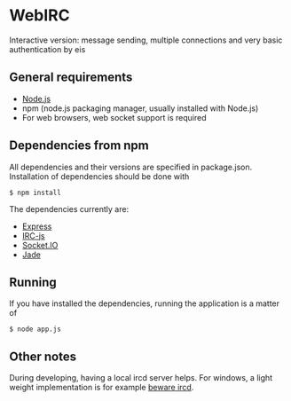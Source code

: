 # WebIRC

Interactive version: message sending, multiple connections and very basic authentication by eis

## General requirements
 -   [Node.js](http://nodejs.org/download/)
 -   npm (node.js packaging manager, usually installed with Node.js)
 -   For web browsers, web socket support is required 

## Dependencies from npm
All dependencies and their versions are specified in package.json. Installation of dependencies should be done with

`$ npm install`

The dependencies currently are:

 -   [Express](http://expressjs.com/)
 -   [IRC-js](http://gf3.github.com/IRC-js/)
 -   [Socket.IO](http://socket.io/)
 -   [Jade](http://jade-lang.com/)

## Running
If you have installed the dependencies, running the application is a matter of

`$ node app.js`

## Other notes

During developing, having a local ircd server helps. For windows, a light weight implementation
is for example [beware ircd](http://ircd.bircd.org/).
